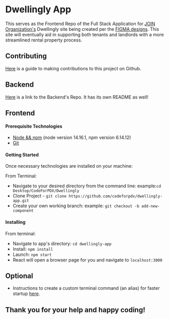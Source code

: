 # Dwellingly App

This serves as the Frontend Repo of the Full Stack Application for [JOIN Organization's](https://joinpdx.org/) Dwellingly site being created per the [FIGMA designs](https://drive.google.com/file/d/1YqboQogczYm1HkyRqEtVSzeQ61T9hWU2/view). This site will eventually aid in supporting both tenants and landlords with a more streamlined rental property process.

## Contributing

[Here](contributing.md) is a guide to making contributions to this project on Github.

## Backend

[Here](https://github.com/codeforpdx/dwellinglybackend) is a link to the Backend's Repo. It has its own README as well!

## Frontend

#### Prerequisite Technologies

- [Node && npm](https://nodejs.org/en/download/) (node version 14.16.1, npm version 6.14.12)
- [Git](https://gist.github.com/derhuerst/1b15ff4652a867391f03)

#### Getting Started

Once necessary technologies are installed on your machine:

From Terminal:

- Navigate to your desired directory from the command line:
  example:`cd Desktop/CodeForPDX/Dwellingly`
- Clone Project - `git clone https://github.com/codeforpdx/dwellingly-app.git`
- Create your own working branch:
  example: `git checkout -b add-new-component`

#### Installing

From terminal:

- Navigate to app's directory: `cd dwellingly-app`
- Install: `npm install`
- Launch: `npm start`
- React will open a browser page for you and navigate to `localhost:3000`

## Optional

- Instructions to create a custom terminal command (an alias) for faster startup [here](addNewAlias.md).

## Thank you for your help and happy coding!
